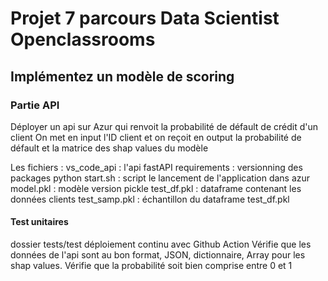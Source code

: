 # Projet 7 parcours Data Scientist Openclassrooms
## Implémentez un modèle de scoring
### Partie API 

Déployer un api sur Azur qui renvoit la probabilité de défault de crédit d'un client
On met en input l'ID client et on reçoit en output la probabilité de défault et la matrice des shap values du modèle

Les fichiers : 
vs_code_api : l'api fastAPI
requirements : versionning des packages python
start.sh : script le lancement de l'application dans azur
model.pkl : modèle version pickle 
test_df.pkl : dataframe contenant les données clients
test_samp.pkl : échantillon du dataframe test_df.pkl

#### Test unitaires 
dossier tests/test
déploiement continu avec Github Action
Vérifie que les données de l'api sont au bon format, JSON, dictionnaire, Array pour les shap values.
Vérifie que la probabilité soit bien comprise entre 0 et 1
